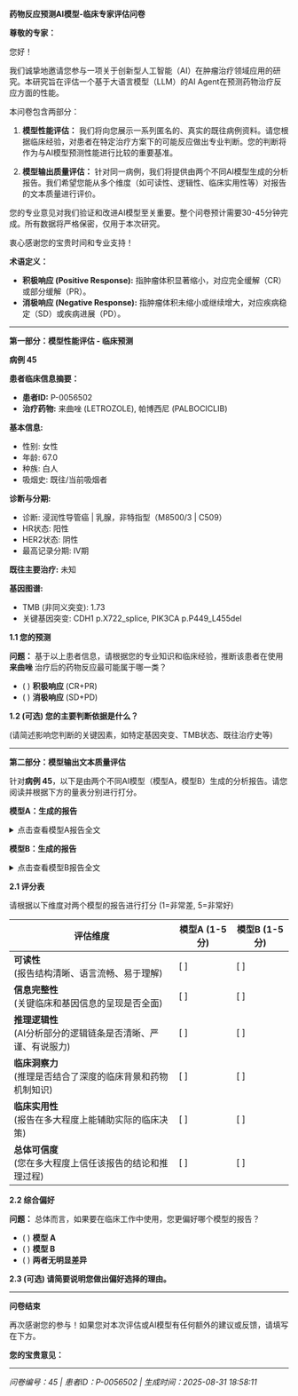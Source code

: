 **药物反应预测AI模型-临床专家评估问卷**

**尊敬的专家：**

您好！

我们诚挚地邀请您参与一项关于创新型人工智能（AI）在肿瘤治疗领域应用的研究。本研究旨在评估一个基于大语言模型（LLM）的AI Agent在预测药物治疗反应方面的性能。

本问卷包含两部分：

1. **模型性能评估：** 我们将向您展示一系列匿名的、真实的既往病例资料。请您根据临床经验，对患者在特定治疗方案下的可能反应做出专业判断。您的判断将作为与AI模型预测性能进行比较的重要基准。

2. **模型输出质量评估：** 针对同一病例，我们将提供由两个不同AI模型生成的分析报告。我们希望您能从多个维度（如可读性、逻辑性、临床实用性等）对报告的文本质量进行评价。

您的专业意见对我们验证和改进AI模型至关重要。整个问卷预计需要30-45分钟完成。所有数据将严格保密，仅用于本次研究。

衷心感谢您的宝贵时间和专业支持！

**术语定义：**

- **积极响应 (Positive Response):** 指肿瘤体积显著缩小，对应完全缓解（CR）或部分缓解（PR）。
- **消极响应 (Negative Response):** 指肿瘤体积未缩小或继续增大，对应疾病稳定（SD）或疾病进展（PD）。

---

**第一部分：模型性能评估 - 临床预测**

**病例 45**

**患者临床信息摘要：**

- **患者ID:** P-0056502
- **治疗药物:** 来曲唑 (LETROZOLE), 帕博西尼 (PALBOCICLIB)

**基本信息:**
- 性别: 女性
- 年龄: 67.0
- 种族: 白人
- 吸烟史: 既往/当前吸烟者

**诊断与分期:**
- 诊断: 浸润性导管癌 | 乳腺，非特指型（M8500/3 | C509）
- HR状态: 阳性
- HER2状态: 阴性
- 最高记录分期: IV期

**既往主要治疗:**
未知

**基因图谱:**
- TMB (非同义突变): 1.73
- 关键基因突变: CDH1 p.X722_splice, PIK3CA p.P449_L455del

**1.1 您的预测**

**问题：** 基于以上患者信息，请根据您的专业知识和临床经验，推断该患者在使用 **来曲唑** 治疗后的药物反应最可能属于哪一类？

- ( ) **积极响应** (CR+PR)
- ( ) **消极响应** (SD+PD)

**1.2 (可选) 您的主要判断依据是什么？**

(请简述影响您判断的关键因素，如特定基因突变、TMB状态、既往治疗史等)

---

**第二部分：模型输出文本质量评估**

针对**病例 45**，以下是由两个不同AI模型（模型A，模型B）生成的分析报告。请您阅读并根据下方的量表分别进行打分。

**模型A：生成的报告**

<details>
<summary>点击查看模型A报告全文</summary>

**精准肿瘤学报告**  

**1. 患者与治疗信息**  
- **患者ID:** P-0056502  
- **治疗药物:** 来曲唑 (LETROZOLE), 帕博西尼 (PALBOCICLIB)  

**2. 药物信息**  
- **来曲唑 (LETROZOLE)**  
  - *描述:* 口服非甾体II型芳香化酶抑制剂。  
  - *作用机制:* 抑制芳香化酶活性。  

- **帕博西尼 (PALBOCICLIB)**  
  - *描述:* 靶向细胞周期机制的哌嗪吡啶并嘧啶类化合物。  
  - *作用机制:* 通过结合ATP口袋抑制CDK4/6（IC50: 9-15 nmol/L）。  

**3. 临床与诊断信息**  
- **人口统计学:** 女性，67.0岁，白种人，非西班牙裔。  
- **吸烟史:* 既往/当前吸烟者。  
- **分期:* IV期（远处转移/全身性疾病）。  
- **HR状态:* 阳性。  
- **HER2状态:* 阴性。  
- **诊断:* 浸润性导管癌（乳腺，非特指型；M8500/3 | C509）。  
- **实验室检查:* CA 15-3: 28 单位/毫升（基线）。  

**4. 样本与基因图谱**  
- **样本:* P-0056502-T01-IM6（转移灶，椎骨）。  
- **癌症类型:* 浸润性乳腺癌（原发部位：乳腺）。  
- **MSI状态:* 稳定（MSS；评分: 0.59）。  
- **TMB:* 1.73（非同义突变）。  
- **基因突变:*  
  - CDH1 p.X722_剪接  
  - PIK3CA p.P449_L455缺失  
- **结构变异:* KMT2A基因内倒位。  

**5. AI生成分析**  
**预测治疗反应评分:** 0.620 / 1.0  
*(分数越接近1，表示治疗积极响应的可能性越高。)*  

**推理依据**  
1. **遗传因素:**  
   - *PIK3CA p.P449_L455缺失:* 可能通过上调ER信号通路导致来曲唑耐药，但帕博西尼的CDK4/6抑制作用可能部分抵消此效应。  
   - *CDH1剪接变异:* 与肿瘤侵袭性相关；对治疗的直接影响尚不明确，但可能影响微环境动态。  
   - *MSS状态:* 提示基因组稳定性较高，可能有利于靶向治疗疗效。  

2. **临床决定因素:**  
   - *IV期:* 疾病晚期降低总体生存率，但联合治疗可能改善预后。  
   - *HR+/HER2-状态:* 适合以来曲唑/帕博西尼靶向ER+通路。  
   - *吸烟史:* 可能影响治疗耐受性和疗效。  

**注:** 该评分基于AI模型对现有数据的评估，建议进行临床验证。  

---  
*关键要求：保留所有原始医学逻辑，仅删减冗余文本。*

</details>

**模型B：生成的报告**

<details>
<summary>点击查看模型B报告全文</summary>

**精准肿瘤学报告**  

**1. 患者与治疗信息**  

- **患者ID:** P-0056502  
- **治疗药物:** 来曲唑 (LETROZOLE), 哌柏西利 (PALBOCICLIB)  

**2. 药物信息**  

**来曲唑 (LETROZOLE)**  

- **描述:** 来曲唑（CGS 20267）是一种口服非甾体类II型芳香化酶抑制剂，最早于1990年文献报道。  
- **作用机制:** 来曲唑是非甾体类II型芳香化酶抑制剂。  

**哌柏西利 (PALBOCICLIB)**  

- **描述:** 哌柏西利是一种哌嗪吡啶并嘧啶类化合物，作用于细胞周期调控机制。  
- **作用机制:** 哌柏西利是细胞周期蛋白依赖性激酶4/6（CDK4/6）抑制剂，通过结合ATP口袋发挥作用，其IC50值为9-15 nmol/L。  

**3. 临床与诊断信息**  

- **性别:** 女性  
- **年龄:** 67.0  
- **种族:** 白人  
- **族裔:** 非西班牙裔；非拉丁裔  
- **吸烟史:** 既往/当前吸烟者  
- **分期（最高记录）:** IV期  
- **既往用药状态:** 无  
- **HR状态:** 阳性  
- **HER2状态:** 阴性  
- **诊断:** 浸润性导管癌 | 乳腺，非特指型（M8500/3 | C509）  
- **临床组别:** 4  
- **病理组别:** 4  
- **衍生分期:** IV期  
- **摘要:** 远处转移/系统性病变  

**4. 样本与基因图谱**  

- **样本ID:** P-0056502-T01-IM6（治疗前8天）  
- **癌症类型:** 乳腺癌  
- **癌症详细类型:** 浸润性乳腺癌  
- **原发部位:** 乳腺  
- **转移部位:** 椎骨  
- **样本类型:** 转移灶  
- **MSI状态:** 微卫星稳定（MSS）  
- **MSI评分:** 0.59  
- **TMB (非同义突变):** 1.73  
- **基因突变:** CDH1 p.X722_splice, PIK3CA p.P449_L455del  
- **结构变异:** KMT2A-nan 倒位（KMT2A基因内）  

**5. AI生成分析**  

**预测治疗反应评分:** 0.617 / 1.0  
（分数越接近1，表示积极响应的可能性越高。）  

**推理依据**  

- **激素受体状态与来曲唑疗效:** 患者HR阳性提示来曲唑可能有效。然而，*PIK3CA* p.P449_L455del突变（乳腺癌已知致癌驱动突变）可能通过激活PI3K/AKT/mTOR通路绕过雌激素受体（ER）信号传导，导致内分泌治疗耐药，从而降低来曲唑的预期疗效。  

- **CDK4/6抑制与哌柏西利:** 哌柏西利靶向CDK4/6，这对ER+乳腺癌的细胞周期进展至关重要。但*CDH1* p.X722_splice突变（与上皮-间质转化及转移相关）可能促进肿瘤侵袭性，潜在削弱哌柏西利疗效。此外，*KMT2A*基因内倒位（一种染色质修饰因子）可能改变表观遗传调控，进一步影响药物反应。  

- **临床与人口统计学因素:** 患者晚期分期（IV期）和转移性疾病（椎骨受累）提示高肿瘤负荷，通常与药物敏感性降低相关。低TMB（1.73）和MSS状态表明新抗原生成有限，降低了哌柏西利与免疫介导协同作用的可能性。  

- **联合治疗局限性:** 尽管来曲唑联合哌柏西利是HR+/HER2-转移性乳腺癌的标准方案，但*PIK3CA*与*CDH1*突变的共存可能形成双重耐药机制，限制预期协同效应。患者的吸烟史（已知药物代谢修饰因素）可能进一步影响药代动力学。  

**注:** 该评分反映了支持性因素（HR+状态）与限制性因素（*PIK3CA/CDH1*突变、晚期分期）的平衡。建议进行临床验证。

</details>

**2.1 评分表**

请根据以下维度对两个模型的报告进行打分 (1=非常差, 5=非常好)

| **评估维度** | **模型A (1-5分)** | **模型B (1-5分)** |
|-------------|------------------|------------------|
| **可读性**<br>(报告结构清晰、语言流畅、易于理解) | [ ] | [ ] |
| **信息完整性**<br>(关键临床和基因信息的呈现是否全面) | [ ] | [ ] |
| **推理逻辑性**<br>(AI分析部分的逻辑链条是否清晰、严谨、有说服力) | [ ] | [ ] |
| **临床洞察力**<br>(推理是否结合了深度的临床背景和药物机制知识) | [ ] | [ ] |
| **临床实用性**<br>(报告在多大程度上能辅助实际的临床决策) | [ ] | [ ] |
| **总体可信度**<br>(您在多大程度上信任该报告的结论和推理过程) | [ ] | [ ] |

**2.2 综合偏好**

**问题：** 总体而言，如果要在临床工作中使用，您更偏好哪个模型的报告？

- ( ) **模型 A**
- ( ) **模型 B**
- ( ) **两者无明显差异**

**2.3 (可选) 请简要说明您做出偏好选择的理由。**

---

**问卷结束**

再次感谢您的参与！如果您对本次评估或AI模型有任何额外的建议或反馈，请填写在下方。

**您的宝贵意见：**

---

*问卷编号：45 | 患者ID：P-0056502 | 生成时间：2025-08-31 18:58:11*
